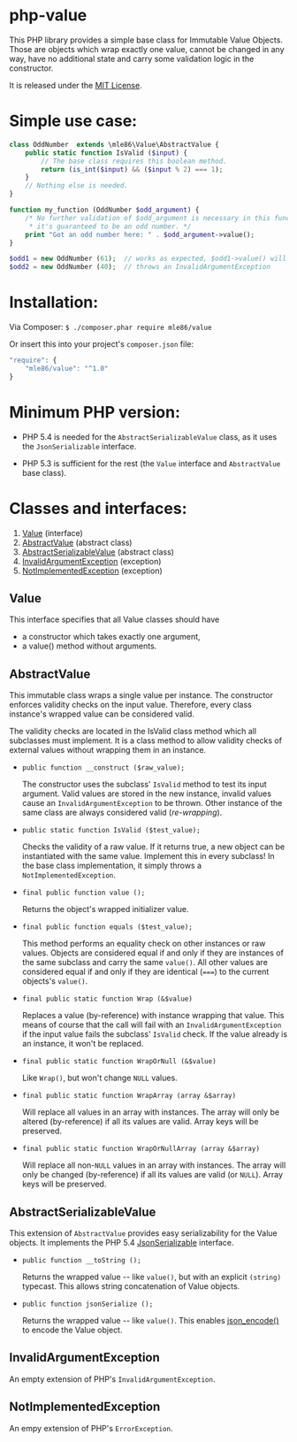 # php-value

This PHP library provides a simple base class for Immutable Value Objects.
Those are objects which wrap exactly one value, cannot be changed in any way, have no additional state and carry some validation logic in the constructor.

It is released under the [MIT License](http://opensource.org/licenses/MIT).


# Simple use case:

```php
class OddNumber  extends \mle86\Value\AbstractValue {
    public static function IsValid ($input) {
        // The base class requires this boolean method.
        return (is_int($input) && ($input % 2) === 1);
    }
    // Nothing else is needed.
}

function my_function (OddNumber $odd_argument) {
    /* No further validation of $odd_argument is necessary in this function,
     * it's guaranteed to be an odd number. */
    print "Got an odd number here: " . $odd_argument->value();
}

$odd1 = new OddNumber (61);  // works as expected, $odd1->value() will return 61
$odd2 = new OddNumber (40);  // throws an InvalidArgumentException
```


# Installation:

Via Composer:  `$ ./composer.phar require mle86/value`

Or insert this into your project's `composer.json` file:

```js
"require": {
    "mle86/value": "^1.0"
}
```


# Minimum PHP version:

* PHP 5.4 is needed for the `AbstractSerializableValue` class, as it uses the `JsonSerializable` interface.

* PHP 5.3 is sufficient for the rest (the `Value` interface and `AbstractValue` base class).


# Classes and interfaces:

1. [Value](#value) (interface)
1. [AbstractValue](#abstractvalue)  (abstract class)
1. [AbstractSerializableValue](#abstractserializablevalue)  (abstract class)
1. [InvalidArgumentException](#invalidargumentexception)  (exception)
1. [NotImplementedException](#notimplementedexception)  (exception)


## Value

This interface specifies that all Value classes should have
* a constructor which takes exactly one argument,
* a value() method without arguments.


## AbstractValue

This immutable class wraps a single value per instance.
The constructor enforces validity checks on the input value.
Therefore, every class instance's wrapped value can be considered valid.

The validity checks are located in the IsValid class method which all
subclasses must implement.  It is a class method to allow validity checks
of external values without wrapping them in an instance.


* `public function __construct ($raw_value);`

	The constructor uses the subclass' `IsValid` method to test its input argument.
	Valid values are stored in the new instance, invalid values cause an `InvalidArgumentException` to be thrown.
	Other instance of the same class are always considered valid (*re-wrapping*).

* `public static function IsValid ($test_value);`

	Checks the validity of a raw value. If it returns true, a new object can be instantiated with the same value.
	Implement this in every subclass!
	In the base class implementation, it simply throws a `NotImplementedException`.

* `final public function value ();`

	Returns the object's wrapped initializer value.

* `final public function equals ($test_value);`

	This method performs an equality check on other instances or raw values.
	Objects are considered equal if and only if they are instances of the same subclass and carry the same `value()`.
	All other values are considered equal if and only if they are identical (`===`) to the current objects's `value()`.

* `final public static function Wrap (&$value)`

	Replaces a value (by-reference) with instance wrapping that value.
	This means of course that the call will fail with an `InvalidArgumentException` if the input value fails the subclass' `IsValid` check.
	If the value already is an instance, it won't be replaced.
    
* `final public static function WrapOrNull (&$value)`

	Like `Wrap()`, but won't change `NULL` values.
    
* `final public static function WrapArray (array &$array)`

	Will replace all values in an array with instances.
	The array will only be altered (by-reference) if all its values are valid.
	Array keys will be preserved.

* `final public static function WrapOrNullArray (array &$array)`

	Will replace all non-`NULL` values in an array with instances.
	The array will only be changed (by-reference) if all its values are valid (or `NULL`).
	Array keys will be preserved.


## AbstractSerializableValue    
    
This extension of `AbstractValue` provides easy serializability for the Value objects.
It implements the PHP 5.4 [JsonSerializable](https://php.net/manual/class.jsonserializable.php) interface.

* `public function __toString ();`

	Returns the wrapped value -- like `value()`, but with an explicit `(string)` typecast.
	This allows string concatenation of Value objects.

* `public function jsonSerialize ();`

	Returns the wrapped value -- like `value()`.
	This enables [json_encode()](https://secure.php.net/json_encode) to encode the Value object.


## InvalidArgumentException

An empty extension of PHP's `InvalidArgumentException`.


## NotImplementedException

An empy extension of PHP's `ErrorException`.

